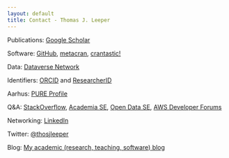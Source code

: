 ```yaml
---
layout: default
title: Contact - Thomas J. Leeper
---
```


Publications: [Google Scholar](http://scholar.google.com/citations?user=hqiux-MAAAAJ)

Software: [GitHub](https://github.com/leeper), [metacran](http://www.r-pkg.org/maint/thosjleeper@gmail.com), [crantastic!](http://crantastic.org/authors/2512)

Data: [Dataverse Network](https://dataverse.harvard.edu/dataverse/leeper)

Identifiers: [ORCID](http://orcid.org/0000-0003-4097-6326) and [ResearcherID](http://www.researcherid.com/rid/J-9733-2013)

Aarhus: [PURE Profile](http://pure.au.dk/portal/da/tleeper@ps.au.dk)

Q&A: [StackOverflow](http://stackoverflow.com/users/2338862/thomas), [Academia SE](http://academia.stackexchange.com/users/6984/thomas), [Open Data SE](http://opendata.stackexchange.com/users/2085/thomas), [AWS Developer Forums](https://forums.aws.amazon.com/profile.jspa?userID=187779)

Networking: [LinkedIn](http://www.linkedin.com/in/thomasjleeper)

Twitter: [@thosjleeper](https://twitter.com/thosjleeper)

Blog: [My academic (research, teaching, software) blog](http://www.thomasleeper.com/blog)

